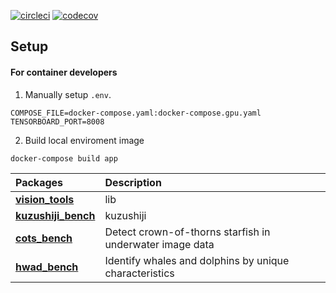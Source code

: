[![circleci](https://circleci.com/gh/h4nyu/vision-tools.svg?style=svg)](https://app.circleci.com/pipelines/github/h4nyu/vision-tools?filter=all)
[![codecov](https://codecov.io/gh/h4nyu/vision-tools/branch/master/graph/badge.svg?token=TLYBISJIE4)](https://codecov.io/gh/h4nyu/vision-tools)

## Setup

#### For container developers

1. Manually setup `.env`. 

```
COMPOSE_FILE=docker-compose.yaml:docker-compose.gpu.yaml
TENSORBOARD_PORT=8008
```

2. Build local enviroment image

```
docker-compose build app
```

| Packages                                   | Description  |
| :-                                         | :-           |
| **[vision_tools](./vision_tools)**         | lib          |
| **[kuzushiji_bench](./kuzushiji_bench)**   | kuzushiji    |
| **[cots_bench](./cots_bench)**             | Detect crown-of-thorns starfish in underwater image data    |
| **[hwad_bench](./hwad_bench)**             | Identify whales and dolphins by unique characteristics    |
